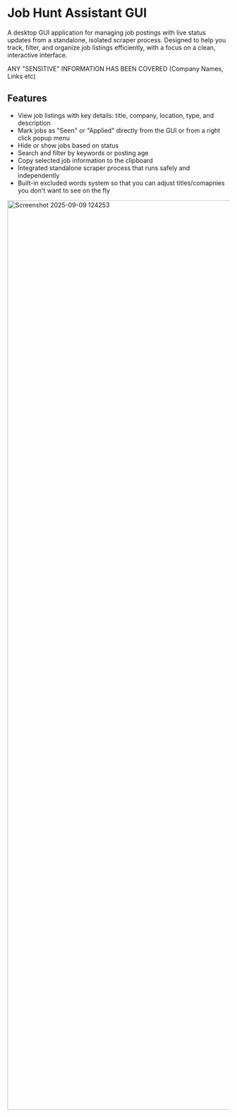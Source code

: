 # Job Hunt Assistant GUI

A desktop GUI application for managing job postings with live status updates from a standalone, isolated scraper process. Designed to help you track, filter, and organize job listings efficiently, with a focus on a clean, interactive interface.

ANY "SENSITIVE" INFORMATION HAS BEEN COVERED (Company Names, Links etc)

## Features

- View job listings with key details: title, company, location, type, and description  
- Mark jobs as "Seen" or "Applied" directly from the GUI or from a right click popup menu
- Hide or show jobs based on status  
- Search and filter by keywords or posting age  
- Copy selected job information to the clipboard
- Integrated standalone scraper process that runs safely and independently
- Built-in excluded words system so that you can adjust titles/comapnies you don't want to see on the fly

<img width="3839" height="2062" alt="Screenshot 2025-09-09 124253" src="https://github.com/user-attachments/assets/bd016530-6e94-4188-85e4-f0530b696744" />
